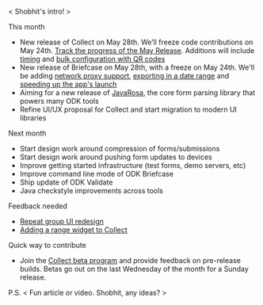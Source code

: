 < Shobhit's intro! >


This month
- New release of Collect on May 28th. We’ll freeze code contributions on May 24th. [Track the progress of the May Release](https://github.com/opendatakit/collect/milestone/3). Additions will include [timing](https://github.com/opendatakit/collect/issues/257) and [bulk configuration with QR codes](https://github.com/opendatakit/collect/issues/781)
- New release of Briefcase on May 28th, with a freeze on May 24th. We'll be adding [network proxy support](https://github.com/opendatakit/briefcase/issues/86), [exporting in a date range](https://github.com/opendatakit/briefcase/issues/117) and [speeding up the app's launch](https://github.com/opendatakit/briefcase/issues/82)
- Aiming for a new release of [JavaRosa](https://github.com/opendatakit/javarosa), the core form parsing library that powers many ODK tools
- Refine UI/UX proposal for Collect and start migration to modern UI libraries

Next month
- Start design work around compression of forms/submissions
- Start design work around pushing form updates to devices
- Improve getting started infrastructure (test forms, demo servers, etc)
- Improve command line mode of ODK Briefcase
- Ship update of ODK Validate
- Java checkstyle improvements across tools

Feedback needed
- [Repeat group UI redesign](https://github.com/opendatakit/collect/issues/809)
- [Adding a range widget to Collect](https://github.com/opendatakit/collect/issues/105)

Quick way to contribute
- Join the [Collect beta program](https://play.google.com/apps/testing/org.odk.collect.android) and provide feedback on pre-release builds. Betas go out on the last Wednesday of the month for a Sunday release.


P.S. < Fun article or video. Shobhit, any ideas? >